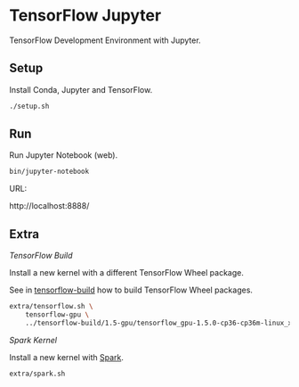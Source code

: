 # TensorFlow Jupyter

TensorFlow Development Environment with Jupyter.

## Setup

Install Conda, Jupyter and TensorFlow.

```sh
./setup.sh
```

## Run

Run Jupyter Notebook (web).

```sh
bin/jupyter-notebook
```

URL:

http://localhost:8888/

## Extra

*TensorFlow Build*

Install a new kernel with a different TensorFlow Wheel package.

See in [tensorflow-build](https://github.com/cirocavani/tensorflow-build) how to build TensorFlow Wheel packages.

```sh
extra/tensorflow.sh \
    tensorflow-gpu \
    ../tensorflow-build/1.5-gpu/tensorflow_gpu-1.5.0-cp36-cp36m-linux_x86_64.whl
```

*Spark Kernel*

Install a new kernel with [Spark](https://spark.apache.org/).

```sh
extra/spark.sh
```
